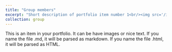 ```yaml
---
title: "Group members"
excerpt: "Short description of portfolio item number 1<br/><img src='/images/500x300.png'>"
collection: group
---
```


This is an item in your portfolio. It can be have images or nice text. If you name the file .md, it will be parsed as markdown. If you name the file .html, it will be parsed as HTML. 
